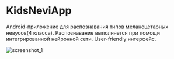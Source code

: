 # KidsNeviApp
Android-приложение для распознавания типов меланоцетарных невусов(4 класса).
Распознавание выполняется при помощи интегрированной нейронной сети.
User-friendly интерфейс.


![screenshot_1](https://user-images.githubusercontent.com/76103318/158998200-a8d2d60d-c2ae-44c5-a15c-d3a691e26d2f.png)
